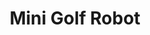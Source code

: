 ---
title: Mini Golf Robot
img: ../imgs/Animation/Minigolf/MiniGolfBall.png
link:
alt_text: Mini golfing robot
---
